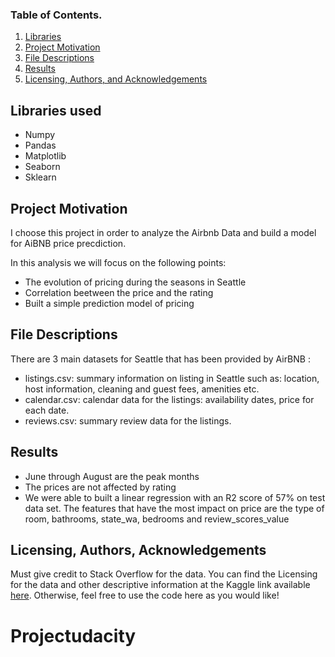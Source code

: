 

### Table of Contents.

1. [Libraries](#Libraries)
2. [Project Motivation](#motivation)
3. [File Descriptions](#files)
4. [Results](#results)
5. [Licensing, Authors, and Acknowledgements](#licensing)

## Libraries used <a name="librairies"></a>

- Numpy 
- Pandas
- Matplotlib
- Seaborn
- Sklearn

## Project Motivation<a name="motivation"></a>


I choose this project in order to analyze the Airbnb Data and build a model for AiBNB price precdiction.

In this analysis we will focus on the following points:
- The evolution of pricing during the seasons in Seattle
- Correlation beetween the price and the rating
- Built a simple prediction model of pricing


## File Descriptions <a name="files"></a>

There are 3 main datasets for Seattle that has been provided by AirBNB :

- listings.csv: summary information on listing in Seattle such as: location, host information, cleaning and guest fees, amenities etc.
- calendar.csv: calendar data for the listings: availability dates, price for each date.
- reviews.csv: summary review data for the listings. 

## Results<a name="results"></a>

- June through August are the peak months
- The prices are not affected by rating
- We were able to built a linear regression with an R2 score of 57% on test data set.
The features that have the most impact on price are the type of room, bathrooms, state_wa, bedrooms and review_scores_value

## Licensing, Authors, Acknowledgements<a name="licensing"></a>

Must give credit to Stack Overflow for the data.  You can find the Licensing for the data and other descriptive information at the Kaggle link available [here](https://www.kaggle.com/stackoverflow/so-survey-2017/data).  Otherwise, feel free to use the code here as you would like! 

# Projectudacity
